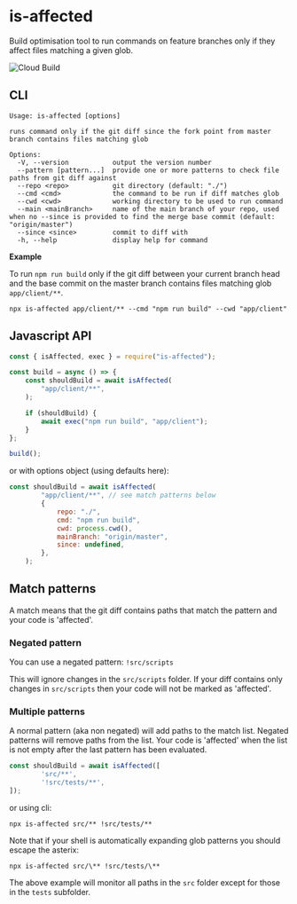 # is-affected

Build optimisation tool to run commands on feature branches only if they affect files matching a given glob.

![Cloud Build](https://storage.googleapis.com/includr-badges/builds/is-affected/branches/master.svg)

## CLI

```shell
Usage: is-affected [options]

runs command only if the git diff since the fork point from master branch contains files matching glob

Options:
  -V, --version           output the version number
  --pattern [pattern...]  provide one or more patterns to check file paths from git diff against
  --repo <repo>           git directory (default: "./")
  --cmd <cmd>             the command to be run if diff matches glob
  --cwd <cwd>             working directory to be used to run command
  --main <mainBranch>     name of the main branch of your repo, used when no --since is provided to find the merge base commit (default: "origin/master")
  --since <since>         commit to diff with
  -h, --help              display help for command
```

**Example**

To run `npm run build` only if the git diff between your current branch head and the base commit on the master branch contains files matching glob `app/client/**`.

```shell
npx is-affected app/client/** --cmd "npm run build" --cwd "app/client"
```

## Javascript API

```javascript
const { isAffected, exec } = require("is-affected");

const build = async () => {
	const shouldBuild = await isAffected(
		"app/client/**",
	);

	if (shouldBuild) {
		await exec("npm run build", "app/client");
	}
};

build();
```

or with options object (using defaults here):
```javascript
const shouldBuild = await isAffected(
		"app/client/**", // see match patterns below
		{
			repo: "./",
			cmd: "npm run build",
			cwd: process.cwd(),
			mainBranch: "origin/master",
			since: undefined,
		},
	);
```

## Match patterns

A match means that the git diff contains paths that match the pattern and your code is 'affected'.

### Negated pattern
You can use a negated pattern: `!src/scripts`

This will ignore changes in the `src/scripts` folder. If your diff contains only changes in `src/scripts` then your code will not be marked as 'affected'.

### Multiple patterns

A normal pattern (aka non negated) will add paths to the match list. Negated patterns will remove paths from the list. Your code is 'affected' when the list is not empty after the last pattern has been evaluated.

```javascript
const shouldBuild = await isAffected([
    	'src/**',
    	'!src/tests/**',
]);
```

or using cli:
```
npx is-affected src/** !src/tests/**
```

Note that if your shell is automatically expanding glob patterns you should escape the asterix:

```
npx is-affected src/\** !src/tests/\**
```

The above example will monitor all paths in the `src` folder except for those in the `tests` subfolder.
